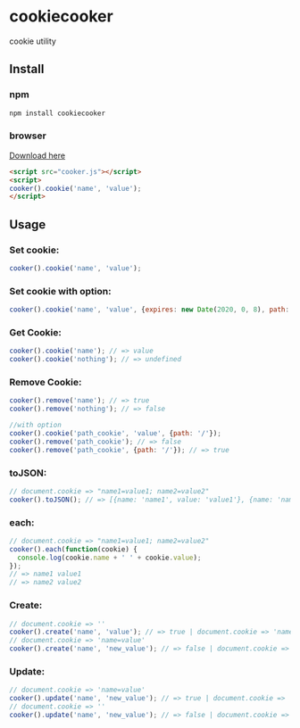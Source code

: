 cookiecooker
============

cookie utility

Install
-------

### npm

```javascript
npm install cookiecooker
```

### browser

[Download here](https://raw.githubusercontent.com/niwaringo/cookiecooker/master/dist/cooker.js)

```html
<script src="cooker.js"></script>
<script>
cooker().cookie('name', 'value');
</script>
```

Usage
-----

### Set cookie:

```javascript
cooker().cookie('name', 'value');
```

### Set cookie with option:

```javascript
cooker().cookie('name', 'value', {expires: new Date(2020, 0, 8), path: '/'});
```

### Get Cookie:

```javascript
cooker().cookie('name'); // => value
cooker().cookie('nothing'); // => undefined
```

### Remove Cookie:

```javascript
cooker().remove('name'); // => true
cooker().remove('nothing'); // => false

//with option
cooker().cookie('path_cookie', 'value', {path: '/'});
cooker().remove('path_cookie'); // => false
cooker().remove('path_cookie', {path: '/'}); // => true
```

### toJSON:

```javascript
// document.cookie => "name1=value1; name2=value2"
cooker().toJSON(); // => [{name: 'name1', value: 'value1'}, {name: 'name2', value: 'value2'}]
```

### each:

```javascript
// document.cookie => "name1=value1; name2=value2"
cooker().each(function(cookie) {
  console.log(cookie.name + ' ' + cookie.value);
});
// => name1 value1
// => name2 value2
```

### Create:

```javascript
// document.cookie => ''
cooker().create('name', 'value'); // => true | document.cookie => 'name=value'
// document.cookie => 'name=value'
cooker().create('name', 'new_value'); // => false | document.cookie => 'name=value'
```

### Update:

```javascript
// document.cookie => 'name=value'
cooker().update('name', 'new_value'); // => true | document.cookie => 'name=new_value'
// document.cookie => ''
cooker().update('name', 'new_value'); // => false | document.cookie => ''
```
